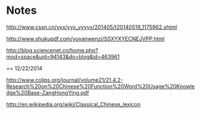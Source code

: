 Notes
=====

http://www.cssn.cn/yyx/yyx_yyyyx/201405/t20140519_1175962.shtml

http://www.shukupdf.com/yuyanwenzi/SSXYXYECNEJVPP.html

http://blog.sciencenet.cn/home.php?mod=space&uid=94143&do=blog&id=463961


==
12/22/2014

http://www.colips.org/journal/volume21/21.4.2-Research%20on%20Chinese%20Function%20Word%20Usage%20Knowledge%20Base-ZangHongYing.pdf

http://en.wikipedia.org/wiki/Classical_Chinese_lexicon
